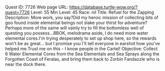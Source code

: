 Quest ID: 7726
Web page URL: https://database.turtle-wow.org/?quest=7726
Level: 55
Min Level: 45
Race: nil
Title: Refuel for the Zapping
Description: More work, you say?Did my heroic mission of collecting bits of goo found inside elemental beings not slake your thirst for adventure?Perhaps more of the same will vainly try to fill the bottomless well of questing you possess...$B$BOK, melodrama aside, I do need more water elemental cores.I'm trying desperately to set up shop here, so the rewards won't be as great... but I promise you I'll tell everyone in earshot how you've helped me.Trust me on this - I know people in the Cartel!
Objective: Collect 6 Water Elemental Cores from the Sea Elementals and Sea Sprays along the Forgotten Coast of Feralas, and bring them back to Zorbin Fandazzle who is near the dock there.
